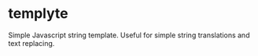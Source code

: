 # templyte
Simple Javascript string template. Useful for simple string translations and text replacing.
